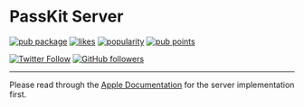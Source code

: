 # PassKit Server

[![pub package](https://img.shields.io/pub/v/passkit_server.svg)](https://pub.dev/packages/passkit_server)
[![likes](https://img.shields.io/pub/likes/passkit_server)](https://pub.dev/packages/passkit_server/score)
[![popularity](https://img.shields.io/pub/popularity/passkit_server)](https://pub.dev/packages/passkit_server/score)
[![pub points](https://img.shields.io/pub/points/passkit_server)](https://pub.dev/packages/passkit_server/score)


[![Twitter Follow](https://img.shields.io/twitter/follow/ue_man?style=social)](https://twitter.com/ue_man)
[![GitHub followers](https://img.shields.io/github/followers/ueman?style=social)](https://github.com/ueman)

-------

Please read through the [Apple Documentation](https://developer.apple.com/documentation/walletpasses/adding-a-web-service-to-update-passes) for the server implementation first.
